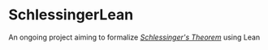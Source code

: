 # SchlessingerLean

An ongoing project aiming to formalize [*Schlessinger's Theorem*](https://stacks.math.columbia.edu/tag/06G7) using Lean
